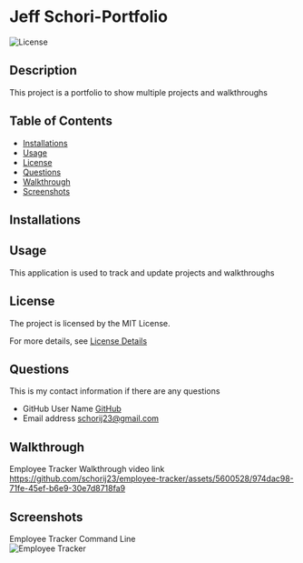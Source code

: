 # Jeff Schori-Portfolio

![License](https://img.shields.io/badge/License-MIT-yellow.svg)

## Description
This project is a portfolio to show multiple projects and walkthroughs

## Table of Contents

* [Installations](#installations)
* [Usage](#usage)
* [License](#license)
* [Questions](#questions)
* [Walkthrough](#walkthrough)
* [Screenshots](#screenshots)


## Installations

## Usage
This application is used to track and update projects and walkthroughs

## License
The project is licensed by the MIT License.

For more details, see [License Details](https://choosealicense.com/licenses/mit/)

## Questions

  This is my contact information if there are any questions

  - GitHub User Name [GitHub](https://github.com/schorij23) 
  - Email address schorij23@gmail.com

## Walkthrough
Employee Tracker Walkthrough video link
https://github.com/schorij23/employee-tracker/assets/5600528/974dac98-71fe-45ef-b6e9-30e7d8718fa9

## Screenshots
Employee Tracker Command Line <br>
![Employee Tracker](./assests/images/Employee%20Tracker.png)

